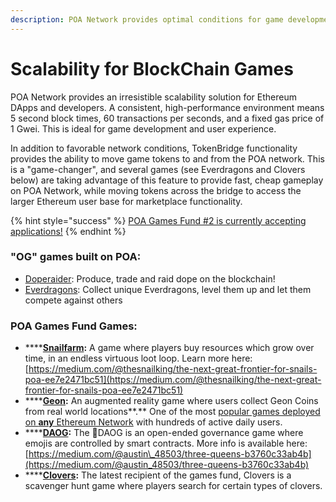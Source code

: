 ```yaml
---
description: POA Network provides optimal conditions for game development and play
---
```


# Scalability for BlockChain Games

POA Network provides an irresistible scalability solution for Ethereum DApps and developers. A consistent, high-performance environment means 5 second block times, 60 transactions per seconds, and a fixed gas price of 1 Gwei. This is ideal for game development and user experience. 

In addition to favorable network conditions, TokenBridge functionality provides the ability to move game tokens to and from the POA network. This is a "game-changer", and several games \(see Everdragons and Clovers below\) are taking advantage of this feature to provide fast, cheap gameplay on POA Network, while moving tokens across the bridge to access the larger Ethereum user base for marketplace functionality.

{% hint style="success" %}
[POA Games Fund \#2 is currently accepting applications!](../for-developers/grants-for-building-on-poa.md)
{% endhint %}

### **"OG" games built on POA:**

* [Doperaider](https://doperaider.com/): Produce, trade and raid dope on the blockchain!
* [Everdragons](https://everdragons.com): Collect unique Everdragons, level them up and let them compete against others

### POA Games Fund Games:

* \*\*\*\*[**Snailfarm**](https://www.stateofthedapps.com/dapps/poa-snailfarm)**:** A game where players buy resources which grow over time, in an endless virtuous loot loop. Learn more here: [https://medium.com/@thesnailking/the-next-great-frontier-for-snails-poa-ee7e2471bc51](https://medium.com/@thesnailking/the-next-great-frontier-for-snails-poa-ee7e2471bc51)
* \*\*\*\*[**Geon**](https://www.stateofthedapps.com/dapps/geon-app)**:** An augmented reality game where users collect Geon Coins from real world locations**.** One of the most [popular games deployed on **any** Ethereum Network](https://www.stateofthedapps.com/rankings/category/games) with hundreds of active daily users.
* \*\*\*\*[**DAOG**](https://daog.io/)**:** The 🐶DAOG is an open-ended governance game where emojis are controlled by smart contracts.  More info is available here: [https://medium.com/@austin\_48503/three-queens-b3760c33ab4b](https://medium.com/@austin_48503/three-queens-b3760c33ab4b)
* \*\*\*\*[**Clovers**](https://clovers.network)**:** The latest recipient of the games fund, Clovers is a scavenger hunt game where players search for certain types of clovers.

